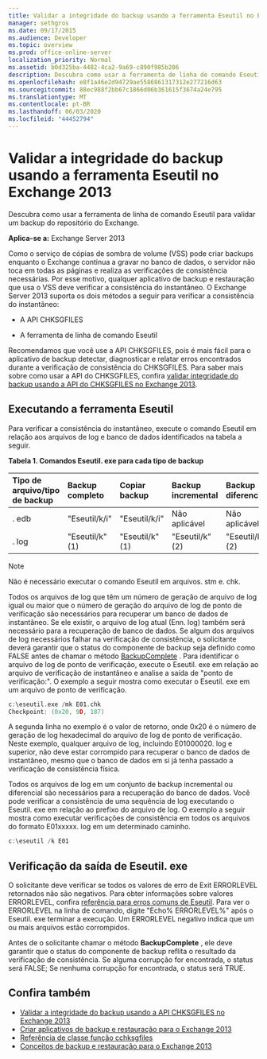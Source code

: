 ```yaml
---
title: Validar a integridade do backup usando a ferramenta Eseutil no Exchange 2013
manager: sethgros
ms.date: 09/17/2015
ms.audience: Developer
ms.topic: overview
ms.prod: office-online-server
localization_priority: Normal
ms.assetid: b0d325ba-4482-4ca2-9a69-c890f985b206
description: Descubra como usar a ferramenta de linha de comando Eseutil para validar um backup do repositório do Exchange.
ms.openlocfilehash: e8f1a46e2d94729ae5586861317312e277216d63
ms.sourcegitcommit: 88ec988f2bb67c1866d06b361615f3674a24e795
ms.translationtype: MT
ms.contentlocale: pt-BR
ms.lasthandoff: 06/03/2020
ms.locfileid: "44452794"
---
```

#  <a name="validate-backup-integrity-by-using-the-eseutil-tool-in-exchange-2013"></a>Validar a integridade do backup usando a ferramenta Eseutil no Exchange 2013

Descubra como usar a ferramenta de linha de comando Eseutil para validar um backup do repositório do Exchange. 
  
**Aplica-se a:** Exchange Server 2013 
  
Como o serviço de cópias de sombra de volume (VSS) pode criar backups enquanto o Exchange continua a gravar no banco de dados, o servidor não toca em todas as páginas e realiza as verificações de consistência necessárias. Por esse motivo, qualquer aplicativo de backup e restauração que usa o VSS deve verificar a consistência do instantâneo. O Exchange Server 2013 suporta os dois métodos a seguir para verificar a consistência do instantâneo: 
  
- A API CHKSGFILES
    
- A ferramenta de linha de comando Eseutil
    
Recomendamos que você use a API CHKSGFILES, pois é mais fácil para o aplicativo de backup detectar, diagnosticar e relatar erros encontrados durante a verificação de consistência do CHKSGFILES. Para saber mais sobre como usar a API do CHKSGFILES, confira [validar integridade do backup usando a API do CHKSGFILES no Exchange 2013](how-to-validate-backup-integrity-by-using-the-chksgfiles-api-in-exchange.md).
  
## <a name="running-the-eseutil-tool"></a>Executando a ferramenta Eseutil

Para verificar a consistência do instantâneo, execute o comando Eseutil em relação aos arquivos de log e banco de dados identificados na tabela a seguir. 
  
**Tabela 1. Comandos Eseutil. exe para cada tipo de backup**

|**Tipo de arquivo/tipo de backup**|**Backup completo**|**Copiar backup**|**Backup incremental**|**Backup diferencial**|
|:-----|:-----|:-----|:-----|:-----|
|. edb  <br/> |"Eseutil/k/i"  <br/> |"Eseutil/k/i"  <br/> |Não aplicável  <br/> |Não aplicável  <br/> |
|. log  <br/> |"Eseutil/k" (1)  <br/> |"Eseutil/k" (1)  <br/> |"Eseutil/k" (2)  <br/> |"Eseutil/k" (2)  <br/> |
   
> [!NOTE]
> Não é necessário executar o comando Eseutil em arquivos. stm e. chk. 
  
Todos os arquivos de log que têm um número de geração de arquivo de log igual ou maior que o número de geração do arquivo de log de ponto de verificação são necessários para recuperar um banco de dados de instantâneo. Se ele existir, o arquivo de log atual (Enn. log) também será necessário para a recuperação de banco de dados. Se algum dos arquivos de log necessários falhar na verificação de consistência, o solicitante deverá garantir que o status do componente de backup seja definido como FALSE antes de chamar o método [BackupComplete](https://msdn.microsoft.com/library/windows/desktop/aa382651%28v=vs.85%29.aspx) . Para identificar o arquivo de log de ponto de verificação, execute o Eseutil. exe em relação ao arquivo de verificação de instantâneo e analise a saída de "ponto de verificação:". O exemplo a seguir mostra como executar o Eseutil. exe em um arquivo de ponto de verificação. 
  
```cpp
c:\eseutil.exe /mk E01.chk
Checkpoint: (0x20, 9D, 187)
```

A segunda linha no exemplo é o valor de retorno, onde 0x20 é o número de geração de log hexadecimal do arquivo de log de ponto de verificação. Neste exemplo, qualquer arquivo de log, incluindo E01000020. log e superior, não deve estar corrompido para recuperar o banco de dados de instantâneo, mesmo que o banco de dados em si já tenha passado a verificação de consistência física.
  
Todos os arquivos de log em um conjunto de backup incremental ou diferencial são necessários para a recuperação do banco de dados. Você pode verificar a consistência de uma sequência de log executando o Eseutil. exe em relação ao prefixo do arquivo de log. O exemplo a seguir mostra como executar verificações de consistência em todos os arquivos do formato E01xxxxx. log em um determinado caminho.
  
```cpp
c:\eseutil /k E01
```

## <a name="checking-the-eseutilexe-output"></a>Verificação da saída de Eseutil. exe

O solicitante deve verificar se todos os valores de erro de Exit ERRORLEVEL retornados não são negativos. Para obter informações sobre valores ERRORLEVEL, confira [referência para erros comuns de Eseutil](https://technet.microsoft.com/library/aa996759%28v=exchg.80%29.aspx). Para ver o ERRORLEVEL na linha de comando, digite "Echo% ERRORLEVEL%" após o Eseutil. exe terminar a execução. Um ERRORLEVEL negativo indica que um ou mais arquivos estão corrompidos.
  
Antes de o solicitante chamar o método **BackupComplete** , ele deve garantir que o status do componente de backup reflita o resultado da verificação de consistência. Se alguma corrupção for encontrada, o status será FALSE; Se nenhuma corrupção for encontrada, o status será TRUE. 
  
## <a name="see-also"></a>Confira também

- [Validar a integridade do backup usando a API CHKSGFILES no Exchange 2013](how-to-validate-backup-integrity-by-using-the-chksgfiles-api-in-exchange.md)
- [Criar aplicativos de backup e restauração para o Exchange 2013](build-backup-and-restore-applications-for-exchange-2013.md)
- [Referência de classe função cchksgfiles](cchksgfiles-class-reference.md)
- [Conceitos de backup e restauração para o Exchange 2013](backup-and-restore-concepts-for-exchange-2013.md)
    

